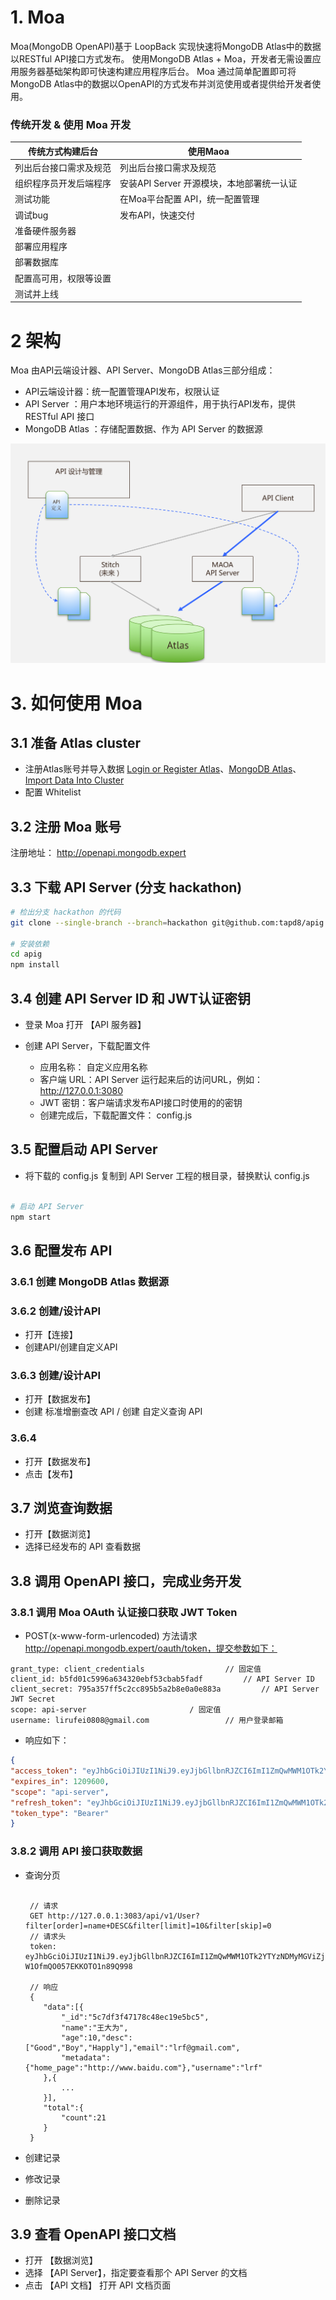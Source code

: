 # 1. Moa

Moa(MongoDB OpenAPI)基于 LoopBack 实现快速将MongoDB Atlas中的数据以RESTful API接口方式发布。
使用MongoDB Atlas + Moa，开发者无需设置应用服务器基础架构即可快速构建应用程序后台。
Moa 通过简单配置即可将MongoDB Atlas中的数据以OpenAPI的方式发布并浏览使用或者提供给开发者使用。


### 传统开发 & 使用 Moa 开发
| 传统方式构建后台 | 使用Maoa | 
| --- | --- | 
| 列出后台接口需求及规范 | 列出后台接口需求及规范 |
| 组织程序员开发后端程序 | 安装API Server 开源模块，本地部署统一认证 |
| 测试功能 | 在Moa平台配置 API，统一配置管理 | 
| 调试bug | 发布API，快速交付 |
| 准备硬件服务器 |  |
| 部署应用程序 |  |
| 部署数据库 |  |
| 配置高可用，权限等设置 |   |
| 测试并上线 |   |

# 2 架构
Moa 由API云端设计器、API Server、MongoDB Atlas三部分组成：

 - API云端设计器：统一配置管理API发布，权限认证
 - API Server ：用户本地环境运行的开源组件，用于执行API发布，提供 RESTful API 接口
 - MongoDB Atlas ：存储配置数据、作为 API Server 的数据源
    
![架构](architect.png "架构")

# 3. 如何使用 Moa

## 3.1 准备 Atlas cluster
 - 注册Atlas账号并导入数据 [Login or Register Atlas](https://cloud.mongodb.com/user#/atlas/login)、[MongoDB Atlas](https://docs.atlas.mongodb.com/)、[Import Data Into Cluster](https://docs.atlas.mongodb.com/import/)
 - 配置 Whitelist

## 3.2 注册 Moa 账号
注册地址： http://openapi.mongodb.expert

## 3.3 下载 API Server (分支 hackathon)
```bash
# 检出分支 hackathon 的代码
git clone --single-branch --branch=hackathon git@github.com:tapd8/apig.git

# 安装依赖
cd apig
npm install

```

## 3.4 创建 API Server ID 和 JWT认证密钥
 - 登录 Moa 打开 【API 服务器】 
 - 创建 API Server，下载配置文件
 
 	- 应用名称： 自定义应用名称
 	- 客户端 URL：API Server 运行起来后的访问URL，例如：http://127.0.0.1:3080
 	- JWT 密钥：客户端请求发布API接口时使用的的密钥
 	- 创建完成后，下载配置文件： config.js

## 3.5 配置启动 API Server

 - 将下载的 config.js 复制到 API Server 工程的根目录，替换默认 config.js
```bash

# 启动 API Server
npm start

```

## 3.6 配置发布 API

### 3.6.1 创建 MongoDB Atlas 数据源
### 3.6.2 创建/设计API

 - 打开【连接】
 - 创建API/创建自定义API
 
### 3.6.3 创建/设计API

 - 打开【数据发布】
 - 创建 标准增删查改 API / 创建 自定义查询 API
 
### 3.6.4

 - 打开【数据发布】
 - 点击【发布】

## 3.7 浏览查询数据

 - 打开【数据浏览】
 - 选择已经发布的 API 查看数据

## 3.8 调用 OpenAPI 接口，完成业务开发

### 3.8.1 调用 Moa OAuth 认证接口获取 JWT Token
 - POST(x-www-form-urlencoded) 方法请求 http://openapi.mongodb.expert/oauth/token，提交参数如下：
```
grant_type: client_credentials					// 固定值
client_id: b5fd01c5996a634320ebf53cbab5fadf			// API Server ID
client_secret: 795a357ff5c2cc895b5a2b8e0a0e883a			// API Server JWT Secret 
scope: api-server						/ 固定值
username: lirufei0808@gmail.com					// 用户登录邮箱
```
 
 - 响应如下：
 ```json
{
"access_token": "eyJhbGciOiJIUzI1NiJ9.eyJjbGllbnRJZCI6ImI1ZmQwMWM1OTk2YTYzNDMyMGViZjUzY2JhYjVmYWRmIiwidXNlcl9pZCI6IjVjZTBiYzUxMzNmZDI5NGI2YTI1YTYzYyIsImNyZWF0ZWRBdCI6MTU1ODM2ODg4NDk0NCwicm9sZXMiOlsiNWNlMGJjNTEzM2ZkMjk0YjZhMjVhNjNjIl0sImV4cGlyZWRhdGUiOjE1NTgzNzA2ODQ5NDR9.fKSCRs2pCNdYYVCYjM-W1OfmQO057EKKOTO1n89Q998",
"expires_in": 1209600,
"scope": "api-server",
"refresh_token": "eyJhbGciOiJIUzI1NiJ9.eyJjbGllbnRJZCI6ImI1ZmQwMWM1OTk2YTYzNDMyMGViZjUzY2JhYjVmYWRmIiwidXNlcl9pZCI6IjVjZTBiYzUxMzNmZDI5NGI2YTI1YTYzYyIsImNyZWF0ZWRBdCI6MTU1ODM2ODg4NDk0NSwicm9sZXMiOlsiNWNlMGJjNTEzM2ZkMjk0YjZhMjVhNjNjIl0sImV4cGlyZWRhdGUiOjE1NTgzNzA2ODQ5NDV9.3p0we5y-XaUKJXVH8_yk6tjd9z-gV7uKK1xiflhjRrk",
"token_type": "Bearer"
}
```
 
### 3.8.2 调用 API 接口获取数据 
 - 查询分页
 	```
	
	 // 请求
	 GET http://127.0.0.1:3083/api/v1/User?filter[order]=name+DESC&filter[limit]=10&filter[skip]=0
	 // 请求头
	 token: eyJhbGciOiJIUzI1NiJ9.eyJjbGllbnRJZCI6ImI1ZmQwMWM1OTk2YTYzNDMyMGViZjUzY2JhYjVmYWRmIiwidXNlcl9pZCI6IjVjZTBiYzUxMzNmZDI5NGI2YTI1YTYzYyIsImNyZWF0ZWRBdCI6MTU1ODM2ODg4NDk0NCwicm9sZXMiOlsiNWNlMGJjNTEzM2ZkMjk0YjZhMjVhNjNjIl0sImV4cGlyZWRhdGUiOjE1NTgzNzA2ODQ5NDR9.fKSCRs2pCNdYYVCYjM-W1OfmQO057EKKOTO1n89Q998
	
	 // 响应
	 {
	 	"data":[{
	 		"_id":"5c7df3f47178c48ec19e5bc5",
	 		"name":"王大为",
	 		"age":10,"desc":["Good","Boy","Happly"],"email":"lrf@gmail.com",
	 		"metadata":{"home_page":"http://www.baidu.com"},"username":"lrf"
	 	},{
	 		...
	 	}],
	 	"total":{
	 		"count":21
	 	}
	 }
	```

 - 创建记录
 - 修改记录
 - 删除记录
 
## 3.9 查看 OpenAPI 接口文档

 - 打开 【数据浏览】
 - 选择 【API Server】，指定要查看那个 API Server 的文档
 - 点击 【API 文档】 打开 API 文档页面
